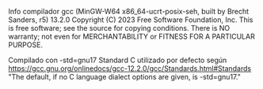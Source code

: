 Info compilador
gcc (MinGW-W64 x86_64-ucrt-posix-seh, built by Brecht Sanders, r5) 13.2.0
Copyright (C) 2023 Free Software Foundation, Inc.
This is free software; see the source for copying conditions.  There is NO
warranty; not even for MERCHANTABILITY or FITNESS FOR A PARTICULAR PURPOSE.

Compilado con -std=gnu17
Standard C utilizado por defecto según https://gcc.gnu.org/onlinedocs/gcc-12.2.0/gcc/Standards.html#Standards
"The default, if no C language dialect options are given, is -std=gnu17."